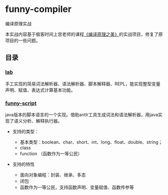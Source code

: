 # funny-compiler
编译原理实战

本实战内容基于极客时间上宫老师的课程[《编译原理之美》](https://github.com/RichardGong/PlayWithCompiler)的实战项目，修复了原项目的一些问题。

## 目录
### [lab](lab)
手工实现的简易词法解析器、语法解析器、脚本解释器、REPL，能实现整型变量声明、赋值、表达式计算基本功能。


### [funny-script](funny-script)
java版本的脚本语言的一个实现。借助antlr工具生成词法和语法解析器，用java实现了语义分析、解释执行器。

* 支持的类型：
    + 基本类型：boolean、char、short、int、long、float、double、string；
    + class
    + function （函数作为一等公民）

* 支持的特性
    + 面向对象编程：封装、继承、多态
    + 闭包
    + 函数作为一等公民，支持函数声明、变量赋值、函数传参等
